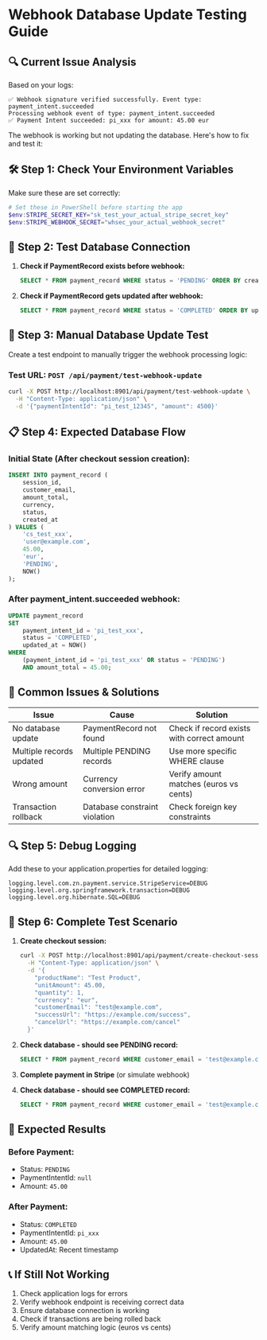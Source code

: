 # Webhook Database Update Testing Guide

## 🔍 **Current Issue Analysis**

Based on your logs:
```
✅ Webhook signature verified successfully. Event type: payment_intent.succeeded
Processing webhook event of type: payment_intent.succeeded
✅ Payment Intent succeeded: pi_xxx for amount: 45.00 eur
```

The webhook is working but not updating the database. Here's how to fix and test it:

## 🛠 **Step 1: Check Your Environment Variables**

Make sure these are set correctly:
```powershell
# Set these in PowerShell before starting the app
$env:STRIPE_SECRET_KEY="sk_test_your_actual_stripe_secret_key"
$env:STRIPE_WEBHOOK_SECRET="whsec_your_actual_webhook_secret"
```

## 🧪 **Step 2: Test Database Connection**

1. **Check if PaymentRecord exists before webhook:**
   ```sql
   SELECT * FROM payment_record WHERE status = 'PENDING' ORDER BY created_at DESC LIMIT 5;
   ```

2. **Check if PaymentRecord gets updated after webhook:**
   ```sql
   SELECT * FROM payment_record WHERE status = 'COMPLETED' ORDER BY updated_at DESC LIMIT 5;
   ```

## 🔧 **Step 3: Manual Database Update Test**

Create a test endpoint to manually trigger the webhook processing logic:

### Test URL: `POST /api/payment/test-webhook-update`

```bash
curl -X POST http://localhost:8901/api/payment/test-webhook-update \
  -H "Content-Type: application/json" \
  -d '{"paymentIntentId": "pi_test_12345", "amount": 4500}'
```

## 📋 **Step 4: Expected Database Flow**

### **Initial State (After checkout session creation):**
```sql
INSERT INTO payment_record (
    session_id, 
    customer_email, 
    amount_total, 
    currency, 
    status, 
    created_at
) VALUES (
    'cs_test_xxx', 
    'user@example.com', 
    45.00, 
    'eur', 
    'PENDING', 
    NOW()
);
```

### **After payment_intent.succeeded webhook:**
```sql
UPDATE payment_record 
SET 
    payment_intent_id = 'pi_test_xxx',
    status = 'COMPLETED',
    updated_at = NOW()
WHERE 
    (payment_intent_id = 'pi_test_xxx' OR status = 'PENDING')
    AND amount_total = 45.00;
```

## 🚨 **Common Issues & Solutions**

| Issue | Cause | Solution |
|-------|-------|----------|
| No database update | PaymentRecord not found | Check if record exists with correct amount |
| Multiple records updated | Multiple PENDING records | Use more specific WHERE clause |
| Wrong amount | Currency conversion error | Verify amount matches (euros vs cents) |
| Transaction rollback | Database constraint violation | Check foreign key constraints |

## 🔍 **Step 5: Debug Logging**

Add these to your application.properties for detailed logging:
```properties
logging.level.com.zn.payment.service.StripeService=DEBUG
logging.level.org.springframework.transaction=DEBUG
logging.level.org.hibernate.SQL=DEBUG
```

## 🧪 **Step 6: Complete Test Scenario**

1. **Create checkout session:**
   ```bash
   curl -X POST http://localhost:8901/api/payment/create-checkout-session \
     -H "Content-Type: application/json" \
     -d '{
       "productName": "Test Product",
       "unitAmount": 45.00,
       "quantity": 1,
       "currency": "eur",
       "customerEmail": "test@example.com",
       "successUrl": "https://example.com/success",
       "cancelUrl": "https://example.com/cancel"
     }'
   ```

2. **Check database - should see PENDING record:**
   ```sql
   SELECT * FROM payment_record WHERE customer_email = 'test@example.com';
   ```

3. **Complete payment in Stripe** (or simulate webhook)

4. **Check database - should see COMPLETED record:**
   ```sql
   SELECT * FROM payment_record WHERE customer_email = 'test@example.com' AND status = 'COMPLETED';
   ```

## 🎯 **Expected Results**

### **Before Payment:**
- Status: `PENDING`
- PaymentIntentId: `null`
- Amount: `45.00`

### **After Payment:**
- Status: `COMPLETED` 
- PaymentIntentId: `pi_xxx`
- Amount: `45.00`
- UpdatedAt: Recent timestamp

## 📞 **If Still Not Working**

1. Check application logs for errors
2. Verify webhook endpoint is receiving correct data
3. Ensure database connection is working
4. Check if transactions are being rolled back
5. Verify amount matching logic (euros vs cents)
